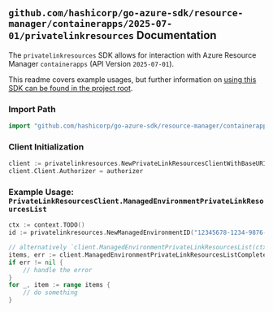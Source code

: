
## `github.com/hashicorp/go-azure-sdk/resource-manager/containerapps/2025-07-01/privatelinkresources` Documentation

The `privatelinkresources` SDK allows for interaction with Azure Resource Manager `containerapps` (API Version `2025-07-01`).

This readme covers example usages, but further information on [using this SDK can be found in the project root](https://github.com/hashicorp/go-azure-sdk/tree/main/docs).

### Import Path

```go
import "github.com/hashicorp/go-azure-sdk/resource-manager/containerapps/2025-07-01/privatelinkresources"
```


### Client Initialization

```go
client := privatelinkresources.NewPrivateLinkResourcesClientWithBaseURI("https://management.azure.com")
client.Client.Authorizer = authorizer
```


### Example Usage: `PrivateLinkResourcesClient.ManagedEnvironmentPrivateLinkResourcesList`

```go
ctx := context.TODO()
id := privatelinkresources.NewManagedEnvironmentID("12345678-1234-9876-4563-123456789012", "example-resource-group", "managedEnvironmentName")

// alternatively `client.ManagedEnvironmentPrivateLinkResourcesList(ctx, id)` can be used to do batched pagination
items, err := client.ManagedEnvironmentPrivateLinkResourcesListComplete(ctx, id)
if err != nil {
	// handle the error
}
for _, item := range items {
	// do something
}
```
